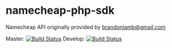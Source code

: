 namecheap-php-sdk
=================

Namecheap API originally provided by brandonlamb@gmail.com

Master:
[![Build Status](https://travis-ci.org/speedster-kiev/namecheap-php-sdk.svg?branch=master)](https://travis-ci.org/speedster-kiev/namecheap-php-sdk)
Develop:
[![Build Status](https://travis-ci.org/speedster-kiev/namecheap-php-sdk.svg?branch=develop)](https://travis-ci.org/speedster-kiev/namecheap-php-sdk)